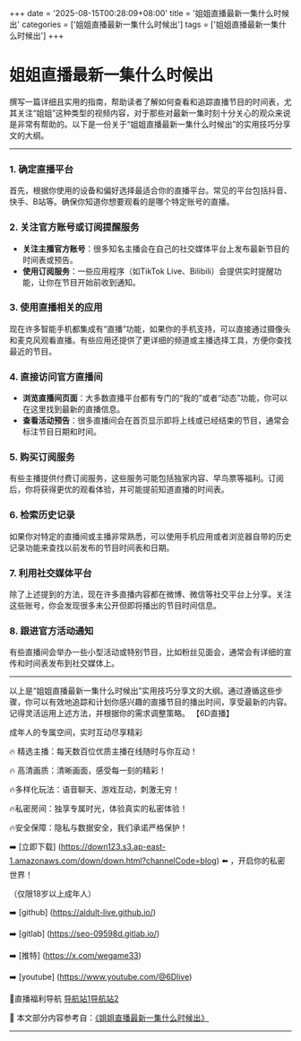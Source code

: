 +++
date = '2025-08-15T00:28:09+08:00'
title = '姐姐直播最新一集什么时候出'
categories = ['姐姐直播最新一集什么时候出']
tags = ['姐姐直播最新一集什么时候出']
+++

# 姐姐直播最新一集什么时候出

撰写一篇详细且实用的指南，帮助读者了解如何查看和追踪直播节目的时间表，尤其关注“姐姐”这种类型的视频内容，对于那些对最新一集时刻十分关心的观众来说是非常有帮助的。以下是一份关于“姐姐直播最新一集什么时候出”的实用技巧分享文的大纲。

---

### 1. 确定直播平台
首先，根据你使用的设备和偏好选择最适合你的直播平台。常见的平台包括抖音、快手、B站等。确保你知道你想要观看的是哪个特定账号的直播。

### 2. 关注官方账号或订阅提醒服务
- **关注主播官方账号**：很多知名主播会在自己的社交媒体平台上发布最新节目的时间表或预告。
- **使用订阅服务**：一些应用程序（如TikTok Live、Bilibili）会提供实时提醒功能，让你在节目开始前收到通知。

### 3. 使用直播相关的应用
现在许多智能手机都集成有“直播”功能，如果你的手机支持，可以直接通过摄像头和麦克风观看直播。有些应用还提供了更详细的频道或主播选择工具，方便你查找最近的节目。

### 4. 直接访问官方直播间
- **浏览直播间页面**：大多数直播平台都有专门的“我的”或者“动态”功能，你可以在这里找到最新的直播信息。
- **查看活动预告**：很多直播间会在首页显示即将上线或已经结束的节目，通常会标注节目日期和时间。

### 5. 购买订阅服务
有些主播提供付费订阅服务，这些服务可能包括独家内容、早鸟票等福利。订阅后，你将获得更优的观看体验，并可能提前知道直播的时间表。

### 6. 检索历史记录
如果你对特定的直播间或主播非常熟悉，可以使用手机应用或者浏览器自带的历史记录功能来查找以前发布的节目时间表和日期。

### 7. 利用社交媒体平台
除了上述提到的方法，现在许多直播内容都在微博、微信等社交平台上分享。关注这些账号，你会发现很多未公开但即将播出的节目时间信息。

### 8. 跟进官方活动通知
有些直播间会举办一些小型活动或特别节目，比如粉丝见面会，通常会有详细的宣传和时间表发布到社交媒体上。

---

以上是“姐姐直播最新一集什么时候出”实用技巧分享文的大纲。通过遵循这些步骤，你可以有效地追踪和计划你感兴趣的直播节目的播出时间，享受最新的内容。记得灵活运用上述方法，并根据你的需求调整策略。
【6D直播】

 成年人的专属空间，实时互动尽享精彩

🔥 精选主播：每天数百位优质主播在线随时与你互动！

🔥 高清画质：清晰画面，感受每一刻的精彩！

🔥多样化玩法：语音聊天、游戏互动，刺激无穷！

🔥私密房间：独享专属时光，体验真实的私密体验！

🔥安全保障：隐私与数据安全，我们承诺严格保护！

➡️ [立即下载] (https://down123.s3.ap-east-1.amazonaws.com/down/down.html?channelCode=blog) ⬅️ ，开启你的私密世界！

 （仅限18岁以上成年人）

➡️ [github] (https://aldult-live.github.io/)

➡️ [gitlab] (https://seo-09598d.gitlab.io/)

➡️ [推特] (https://x.com/wegame33)

➡️ [youtube] (https://www.youtube.com/@6Dlive)

🔞直播福利导航   [导航站1](https://webstack-86085a.gitlab.io/)[导航站2](https://onlygit123-2.github.io/)

📘 本文部分内容参考自：[《姐姐直播最新一集什么时候出》](https://webstack-hugo-19.pages.dev/)

---
